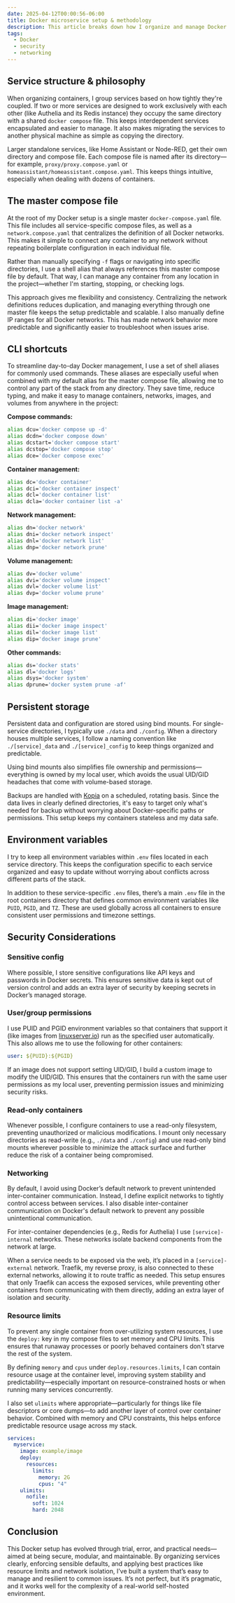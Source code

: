 ```yaml
---
date: 2025-04-12T00:00:56-06:00
title: Docker microservice setup & methodology
description: This article breaks down how I organize and manage Docker projects using a modular docker-compose setup. I’ll cover the structure, security practices, reverse proxy configuration, and the reasoning behind each decision, with the goal of creating a setup that’s flexible, maintainable, and production-aware.
tags:
  - Docker
  - security
  - networking
---
```


## Service structure & philosophy

When organizing containers, I group services based on how tightly they're coupled. If two or more services are designed to work exclusively with each other (like Authelia and its Redis instance) they occupy the same directory with a shared `docker compose` file. This keeps interdependent services encapsulated and easier to manage. It also makes migrating the services to another physical machine as simple as copying the directory.

Larger standalone services, like Home Assistant or Node-RED, get their own directory and compose file. Each compose file is named after its directory—for example, `proxy/proxy.compose.yaml` or `homeassistant/homeassistant.compose.yaml`. This keeps things intuitive, especially when dealing with dozens of containers.

## The master compose file

At the root of my Docker setup is a single master `docker-compose.yaml` file. This file includes all service-specific compose files, as well as a `network.compose.yaml` that centralizes the definition of all Docker networks. This makes it simple to connect any container to any network without repeating boilerplate configuration in each individual file.

Rather than manually specifying `-f` flags or navigating into specific directories, I use a shell alias that always references this master compose file by default. That way, I can manage any container from any location in the project—whether I'm starting, stopping, or checking logs.

This approach gives me flexibility and consistency. Centralizing the network definitions reduces duplication, and managing everything through one master file keeps the setup predictable and scalable. I also manually define IP ranges for all Docker networks. This has made network behavior more predictable and significantly easier to troubleshoot when issues arise.

## CLI shortcuts

To streamline day-to-day Docker management, I use a set of shell aliases for commonly used commands. These aliases are especially useful when combined with my default alias for the master compose file, allowing me to control any part of the stack from any directory. They save time, reduce typing, and make it easy to manage containers, networks, images, and volumes from anywhere in the project:

**Compose commands:**

```bash
alias dcu='docker compose up -d'
alias dcdn='docker compose down'
alias dcstart='docker compose start'
alias dcstop='docker compose stop'
alias dce='docker compose exec'
```

**Container management:**
```bash
alias dc='docker container'
alias dci='docker container inspect'
alias dcl='docker container list'
alias dcla='docker container list -a'
```

**Network management:**
```bash
alias dn='docker network'
alias dni='docker network inspect'
alias dnl='docker network list'
alias dnp='docker network prune'
```

**Volume management:**
```bash
alias dv='docker volume'
alias dvi='docker volume inspect'
alias dvl='docker volume list'
alias dvp='docker volume prune'
```

**Image management:**
```bash
alias di='docker image'
alias dii='docker image inspect'
alias dil='docker image list'
alias dip='docker image prune'
```

**Other commands:**
```bash
alias ds='docker stats'
alias dl='docker logs'
alias dsys='docker system'
alias dprune='docker system prune -af'
```

## Persistent storage

Persistent data and configuration are stored using bind mounts. For single-service directories, I typically use `./data` and `./config`. When a directory houses multiple services, I follow a naming convention like `./[service]_data` and `./[service]_config` to keep things organized and predictable.

Using bind mounts also simplifies file ownership and permissions—everything is owned by my local user, which avoids the usual UID/GID headaches that come with volume-based storage.

Backups are handled with [Kopia](https://kopia.io/) on a scheduled, rotating basis. Since the data lives in clearly defined directories, it's easy to target only what's needed for backup without worrying about Docker-specific paths or permissions. This setup keeps my containers stateless and my data safe.

## Environment variables

I try to keep all environment variables within `.env` files located in each service directory. This keeps the configuration specific to each service organized and easy to update without worrying about conflicts across different parts of the stack.

In addition to these service-specific `.env` files, there’s a main `.env` file in the root containers directory that defines common environment variables like `PUID`, `PGID`, and `TZ`. These are used globally across all containers to ensure consistent user permissions and timezone settings.

## Security Considerations

### Sensitive config

Where possible, I store sensitive configurations like API keys and passwords in Docker secrets. This ensures sensitive data is kept out of version control and adds an extra layer of security by keeping secrets in Docker’s managed storage.

### User/group permissions

I use PUID and PGID environment variables so that containers that support it (like images from [linuxserver.io](linuxserver.io)) run as the specified user automatically. This also allows me to use the following for other containers:

```yaml
user: ${PUID}:${PGID}
```

If an image does not support setting UID/GID, I build a custom image to modify the UID/GID. This ensures that the containers run with the same user permissions as my local user, preventing permission issues and minimizing security risks.

### Read-only containers

Whenever possible, I configure containers to use a read-only filesystem, preventing unauthorized or malicious modifications. I mount only necessary directories as read-write (e.g., `./data` and `./config`) and use read-only bind mounts wherever possible to minimize the attack surface and further reduce the risk of a container being compromised.

### Networking

By default, I avoid using Docker’s default network to prevent unintended inter-container communication. Instead, I define explicit networks to tightly control access between services. I also disable inter-container communication on Docker's default network to prevent any possible unintentional communication.

For inter-container dependencies (e.g., Redis for Authelia) I use `[service]-internal` networks. These networks isolate backend components from the network at large.

When a service needs to be exposed via the web, it’s placed in a `[service]-external` network. Traefik, my reverse proxy, is also connected to these external networks, allowing it to route traffic as needed. This setup ensures that only Traefik can access the exposed services, while preventing other containers from communicating with them directly, adding an extra layer of isolation and security.

### Resource limits

To prevent any single container from over-utilizing system resources, I use the `deploy:` key in my compose files to set memory and CPU limits. This ensures that runaway processes or poorly behaved containers don't starve the rest of the system.

By defining `memory` and `cpus` under `deploy.resources.limits`, I can contain resource usage at the container level, improving system stability and predictability—especially important on resource-constrained hosts or when running many services concurrently.

I also set `ulimits` where appropriate—particularly for things like file descriptors or core dumps—to add another layer of control over container behavior. Combined with memory and CPU constraints, this helps enforce predictable resource usage across my stack.

```yaml
services:
  myservice:
    image: example/image
    deploy:
      resources:
        limits:
          memory: 2G
          cpus: "4"
    ulimits:
      nofile:
        soft: 1024
        hard: 2048
```

## Conclusion

This Docker setup has evolved through trial, error, and practical needs—aimed at being secure, modular, and maintainable. By organizing services clearly, enforcing sensible defaults, and applying best practices like resource limits and network isolation, I’ve built a system that’s easy to manage and resilient to common issues. It’s not perfect, but it’s pragmatic, and it works well for the complexity of a real-world self-hosted environment.
